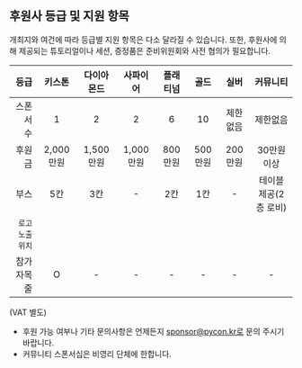 ## 후원사 등급 및 지원 항목
개최지와 여건에 따라 등급별 지원 항목은 다소 달라질 수 있습니다. 또한, 후원사에 의해 제공되는 튜토리얼이나 세션, 증정품은 준비위원회와 사전 협의가 필요합니다.

| 등급           | 키스톤          | 다이아몬드  | 사파이어  | 플래티넘  | 골드  |실버  |커뮤니티  |   
| -------------:|:-----:|:-----:|:-----:|:-----:|:-----:|:-----:|:-----:|
| 스폰서 수     | 1 | 2 |2 |6 |10 |제한없음 |제한없음 |
| 후원금      | 2,000만원  |1,500만원  |1,000만원  |800만원  |500만원  |200만원  |30만원 이상  |
| 부스 | 5칸  | 3칸 | - |2칸 |1칸 | - |테이블 제공(2층 로비) |
| `로고노출위치`  | 
| 참가자목줄 | O  | - | - |- |- | - |- |

(VAT 별도)

- 후원 가능 여부나 기타 문의사항은 언제든지 sponsor@pycon.kr로 문의 주시기 바랍니다.
-  커뮤니티 스폰서십은 비영리 단체에 한합니다.
